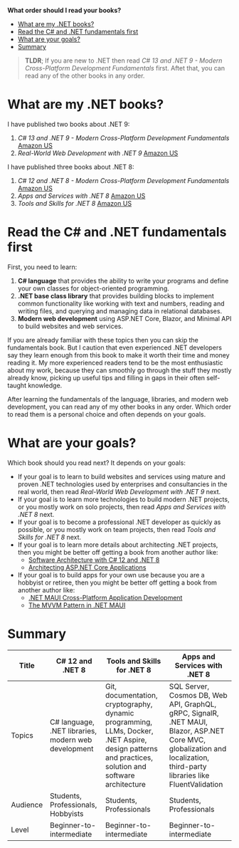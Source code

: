 **What order should I read your books?**

- [What are my .NET books?](#what-are-my-net-books)
- [Read the C# and .NET fundamentals first](#read-the-c-and-net-fundamentals-first)
- [What are your goals?](#what-are-your-goals)
- [Summary](#summary)

> **TLDR**; If you are new to .NET then read *C# 13 and .NET 9 - Modern Cross-Platform Development Fundamentals* first. Aftet that, you can read any of the other books in any order.

# What are my .NET books?

I have published two books about .NET 9:

1. *C# 13 and .NET 9 - Modern Cross-Platform Development Fundamentals* [Amazon US](https://www.amazon.com/dp/183588122X/)
2. *Real-World Web Development with .NET 9* [Amazon US](https://www.amazon.com/dp/B0DK1KGH8R/)

I have published three books about .NET 8:

1. *C# 12 and .NET 8 - Modern Cross-Platform Development Fundamentals* [Amazon US](https://www.amazon.com/12-NET-Cross-Platform-Development-Fundamentals/dp/1837635870/)
2. *Apps and Services with .NET 8* [Amazon US](https://www.amazon.com/Apps-Services-NET-enterprise-technologies/dp/183763713X/)
3. *Tools and Skills for .NET 8* [Amazon US](https://www.amazon.com/Tools-Skills-NET-practices-solutions/dp/183763520X/)

# Read the C# and .NET fundamentals first

First, you need to learn:
1. **C# language** that provides the ability to write your programs and define your own classes for object-oriented programming.
2. **.NET base class library** that provides building blocks to implement common functionality like working with text and numbers, reading and writing files, and querying and managing data in relational databases.
3. **Modern web development** using ASP.NET Core, Blazor, and Minimal API to build websites and web services.

If you are already familiar with these topics then you can skip the fundamentals book. But I caution that even experienced .NET developers say they learn enough from this book to make it worth their time and money reading it. My more experienced readers tend to be the most enthusiastic about my work, because they can smoothly go through the stuff they mostly already know, picking up useful tips and filling in gaps in their often self-taught knowledge.

After learning the fundamentals of the language, libraries, and modern web development, you can read any of my other books in any order. Which order to read them is a personal choice and often depends on your goals.

# What are your goals?

Which book should you read next? It depends on your goals:
- If your goal is to learn to build websites and services using mature and proven .NET technologies used by enterprises and consultancies in the real world, then read *Real-World Web Development with .NET 9* next.
- If your goal is to learn more technologies to build modern .NET projects, or you mostly work on solo projects, then read *Apps and Services with .NET 8* next.
- If your goal is to become a professional .NET developer as quickly as possible, or you mostly work on team projects, then read *Tools and Skills for .NET 8* next.
- If your goal is to learn more details about architecting .NET projects, then you might be better off getting a book from another author like:
  - [Software Architecture with C# 12 and .NET 8](https://www.amazon.com/dp/1805127659/)
  - [Architecting ASP.NET Core Applications](https://www.amazon.com/Architecting-ASP-NET-Core-Applications-atypical/dp/1805123386/)
- If your goal is to build apps for your own use because you are a hobbyist or retiree, then you might be better off getting a book from another author like:
  - [.NET MAUI Cross-Platform Application Development](https://www.amazon.com/NET-MAUI-Cross-Platform-Application-Development/dp/1835080596/)
  - [The MVVM Pattern in .NET MAUI](https://www.amazon.com/dp/1805125001/)

# Summary

Title|C# 12 and .NET 8|Tools and Skills for .NET 8|Apps and Services with .NET 8
---|---|---|---
Topics|C# language, .NET libraries, modern web development|Git, documentation, cryptography, dynamic programming, LLMs, Docker, .NET Aspire, design patterns and practices, solution and software architecture|SQL Server, Cosmos DB, Web API, GraphQL, gRPC, SignalR, .NET MAUI, Blazor, ASP.NET Core MVC, globalization and localization, third-party libraries like FluentValidation
Audience|Students, Professionals, Hobbyists|Students, Professionals|Students, Professionals
Level|Beginner-to-intermediate|Beginner-to-intermediate|Beginner-to-intermediate
